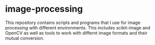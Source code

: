 # image-processing

This repository contains scripts and programs that I use for image processing
with different environments. This includes scikit-image and OpenCV
as well as tools to work with differnt image formats and their mutual conversion.
